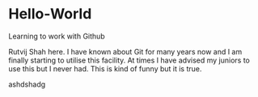 # Hello-World
Learning to work with Github

Rutvij Shah here. I have known about Git for many years now and I am finally starting to utilise this facility.
At times I have advised my juniors to use this but I never had. This is kind of funny but it is true.

ashdshadg
